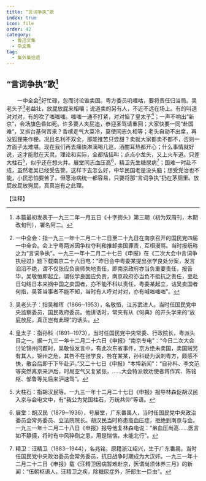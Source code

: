 ```yaml
---
title: “言词争执”歌
index: true
icon: file
order: 42
category:
  - 鲁迅文集
  - 杂文集
tag:  
  - 集外集拾遗
---
```


## “言词争执”歌[^①]

　　一中全会[^②]好忙碌，忽而讨论谁卖国。粤方委员叽哩咕，要将责任归当局。吴老头子[^③]老益壮，放屁放屁来相嚷；说道卖的另有人，不近不远在场上。有的叫道对对对，有的吹了嗤嗤嗤。嗤嗤一通不打紧，对对恼了皇太子[^④]；一声不响出“新京”，会场旗色昏如死。许多要人夹屁追，恭迎圣驾请重回；大家快要一同“赴国难”，又拆台基何苦来？香槟走气大菜冷，莫使同志久相等；老头自动不出席，再没狐狸来作梗。况且名利不双全，那能推苦只尝甜？卖就大家都卖不都不，否则一方面子太难堪。现在我们再去痛快淋漓喝几巡，酒酣耳热都开心；什么事情就好说，这才能慰在天灵。理论和实际，全都括括叫；点点小龙头，又上火车道。只差大柱石[^⑤]，似乎还在想火并。展堂同志血压高[^⑥]，精卫先生糖尿病[^⑦]；国难一时赴不成，虽然老吴已经受告警。这样下去怎么好，中华民国老是没头脑；想受党治也不能，小民恐怕要苦了。但愿治病统一都容易，只要将那“言词争执”扔在茅厕里。放屁放屁放狗屁，真真岂有之此理。

【注释】

[^①]: 本篇最初发表于一九三二年一月五日《十字街头》第三期（初为双周刊，木期改旬刊），署名阿二。

[^②]: 一中全会：指一九三一年十二月二十二日至二十九日在南京召开的国民党四届一中全会。会上宁粤两派因争权夺利和推卸卖国罪责，互相漫骂。当时报纸称之为“言词争执”。一九三一年十二月二十七日《申报》在《二次大会中言词争执经过》题下载南京二十六日电：“昨日会中粤委某提出张学良处分案，发言滔滔不绝，谓不仅张应负丧师失地责任，即南京政府亦当负重要责任，报告毕，吴敬恒即起立，谓张学良固应负责，南京政府亦当负不抵抗之责任，至赴日勾结日本来祸中国之卖国者，亦不能不科以责任，粤委某起立，诘吴卖国者何指，吴答当事者不能不知，当时有人呼对对对，亦有喊嗤嗤嗤”。

[^③]: 吴老头子：指吴稚晖（1866─1953），名敬恒，江苏武进人。当时任国民党中央监察委员，国民政府委员。他讲话时，常夹有从《何典》的开头学来的“放屁放屁，真正岂有此理”的话头。

[^④]: 皇太子：指孙科（1891─1973），当时任国民党中央常委、行政院长，粤派头目之一。据一九三一年十二月二十六日《申报》“南京专电”：“今日二次大会讨论锦州问题时，吴敬恒发言中，有此次东省事件，京方绝未卖国，卖国贼另有其人，锦州之危，其咎不在张学良，咎在某某，孙科疑为讽刺粤方，颇感不快，散会后即于下午赴沪。”又二十七日《申报》“本埠新闻”：“自孙科、李文范等突然离京来沪后，时局空气又复紧张，……大会特派敦劝使者蒋作宾、陈铭枢、邹鲁等先后来沪速驾”。

[^⑤]: 大柱石：指胡汉民等。一九三一年十二月二十七日《申报》报导林森促胡汉民入京与会电文中，有“我公为党国柱石，万统共仰”等语。

[^⑥]: 展堂：胡汉民（1879─1936），号展堂，广东番禺人，当时任国民党中央政治委员会常务委员、立法院院长。胡汉民当时称患高血压症，拒绝到南京与会。一九三一年十二月二十八日《申报》报导他复林森电说：“弟血压尚高……医言如不静摄，将时有中风猝倒之患，用是惴惴，未能北行”。

[^⑦]: 精卫：汪精卫（1883─1944），名兆铭，原籍浙江绍兴，生于广东番禺。当时任国民党中央政治委员会常务委员，抗日战争时期成为大汉奸。一九三一年十二月二十二日《申报》载《汪精卫因病暂难赴京，医谓尚须休养三月》的新闻：“伍朝枢语人，汪精卫之疾，除糖尿症外，肝部生一巨虫”。
